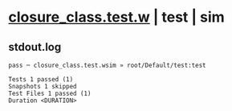 # [closure_class.test.w](../../../../../tests/valid/closure_class.test.w) | test | sim

## stdout.log
```log
pass ─ closure_class.test.wsim » root/Default/test:test

Tests 1 passed (1)
Snapshots 1 skipped
Test Files 1 passed (1)
Duration <DURATION>
```

